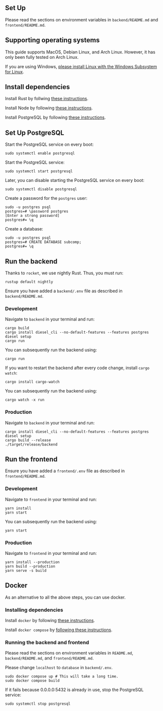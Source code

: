 ## Set Up

Please read the sections on environment variables in `backend/README.md` and `frontend/README.md`.

## Supporting operating systems

This guide supports MacOS, Debian Linux, and Arch Linux. However, it has only been fully tested on Arch Linux.

If you are using Windows, [please install Linux with the Windows Subsystem for Linux](https://docs.microsoft.com/en-us/windows/wsl/install).

## Install dependencies

Install Rust by follwing [these instructions](https://www.rust-lang.org/tools/install).

Install Node by following [these instructions](https://nodejs.org/en/download/).

Install PostgreSQL by following [these instructions](https://www.postgresql.org/download/).

## Set Up PostgreSQL

Start the PostgreSQL service on every boot:

```
sudo systemctl enable postgresql
```

Start the PostgreSQL service:

```
sudo systemctl start postgresql
```

Later, you can disable starting the PostgreSQL service on every boot:

```
sudo systemctl disable postgresql
```

Create a password for the `postgres` user:

```
sudo -u postgres psql
postgres=# \password postgres
[Enter a strong password]
postgres#= \q
```

Create a database:

```
sudo -u postgres psql
postgres=# CREATE DATABASE subcomp;
postgres#= \q
```

## Run the backend

Thanks to `rocket`, we use nightly Rust. Thus, you must run:

```
rustup default nightly
```

Ensure you have added a `backend/.env` file as described in `backend/README.md`.

### Development

Navigate to `backend` in your terminal and run:

```
cargo build
cargo install diesel_cli --no-default-features --features postgres
diesel setup
cargo run
```

You can subsequently run the backend using:

```
cargo run
```

If you want to restart the backend after every code change, install `cargo watch`:

```
cargo install cargo-watch
```

You can subsequently run the backend using:

```
cargo watch -x run
```

### Production

Navigate to `backend` in your terminal and run:

```
cargo install diesel_cli --no-default-features --features postgres
diesel setup
cargo build --release
./target/release/backend
```

## Run the frontend

Ensure you have added a `frontend/.env` file as described in `frontend/README.md`.

### Development

Navigate to `frontend` in your terminal and run:

```
yarn install
yarn start
```

You can subsequently run the backend using:

```
yarn start
```

### Production

Navigate to `frontend` in your terminal and run:

```
yarn install --production
yarn build --production
yarn serve -s build
```

## Docker

As an alternative to all the above steps, you can use docker.

### Installing dependencies

Install `docker` by following [these instructions](https://docs.docker.com/get-docker/).

Install `docker compose` by [following these instructions](https://docs.docker.com/compose/install/).

### Running the backend and frontend

Please read the sections on environment variables in `README.md`, `backend/README.md`, and `frontend/README.md`.

Please change `localhost` to `database` in `backend/.env`.

```
sudo docker compose up # This will take a long time.
sudo docker compose build
```

If it fails because 0.0.0.0:5432 is already in use, stop the PostgreSQL service:

```
sudo systemctl stop postgresql
```
